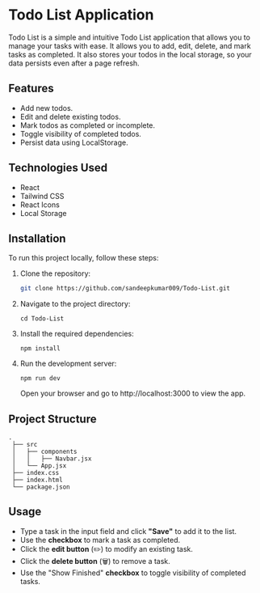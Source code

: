 # Todo List Application

Todo List is a simple and intuitive Todo List application that allows you to manage your tasks with ease. It allows you to add, edit, delete, and mark tasks as completed. It also stores your todos in the local storage, so your data persists even after a page refresh.

## Features

- Add new todos.
- Edit and delete existing todos.
- Mark todos as completed or incomplete.
- Toggle visibility of completed todos.
- Persist data using LocalStorage.

## Technologies Used

- React
- Tailwind CSS
- React Icons
- Local Storage

## Installation

To run this project locally, follow these steps:

1. Clone the repository:

   ```bash
   git clone https://github.com/sandeepkumar009/Todo-List.git
   ```
2. Navigate to the project directory:
   ```base
   cd Todo-List
   ```
3. Install the required dependencies:
   ```base
   npm install
   ```
4. Run the development server:
    ```base
    npm run dev
    ```
    Open your browser and go to http://localhost:3000 to view the app.

## Project Structure
   ```base
   .
    ├── src
    │   ├── components
    │   │   ├── Navbar.jsx
    │   └── App.jsx
    ├── index.css
    ├── index.html
    └── package.json
   ```

## Usage
- Type a task in the input field and click **"Save"** to add it to the list.
- Use the **checkbox** to mark a task as completed.
- Click the **edit button** (✏️) to modify an existing task.
- Click the **delete button** (🗑️) to remove a task.
- Use the "Show Finished" **checkbox** to toggle visibility of completed tasks.
